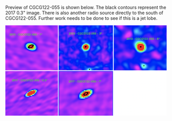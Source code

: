 Preview of CGCG122-055 is shown below. The black contours represent the 2017 0.3" image. There is also another radio source directly to the south of CGCG122-055. Further work needs to be done to see if this is a jet lobe. 

![CGCG122-055](CGCG122-055.png "CGCG122-055")
